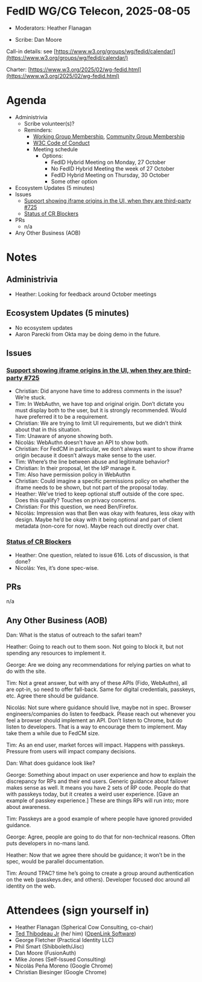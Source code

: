 # FedID WG/CG Telecon, 2025-08-05

* Moderators: Heather Flanagan

* Scribe: Dan Moore

Call-in details: see [https://www.w3.org/groups/wg/fedid/calendar/](https://www.w3.org/groups/wg/fedid/calendar/) 

Charter: [https://www.w3.org/2025/02/wg-fedid.html](https://www.w3.org/2025/02/wg-fedid.html) 

# Agenda

* Administrivia  
  * Scribe volunteer(s)?  
  * Reminders:  
    * [Working Group Membership](https://www.w3.org/groups/wg/fedid/), [Community Group Membership](https://www.w3.org/community/fed-id/)  
    * [W3C Code of Conduct](https://www.w3.org/policies/code-of-conduct/)  
    * Meeting schedule  
      * Options:  
        * FedID Hybrid Meeting on Monday, 27 October  
        * No FedID Hybrid Meeting the week of 27 October  
        * FedID Hybrid Meeting on Thursday, 30 October  
        * Some other option   
* Ecosystem Updates (5 minutes)  
* Issues  
  * [Support showing iframe origins in the UI, when they are third-party \#725](https://github.com/w3c-fedid/FedCM/issues/725)  
  * [Status of CR Blockers](https://github.com/w3c-fedid/FedCM/wiki/Status-of-FPWD%E2%80%90identified-Issues-\(Consensus-Blockers-for-CR\))  
* PRs  
  * n/a  
* Any Other Business (AOB)

# Notes

## Administrivia

* Heather: Looking for feedback around October meetings

## Ecosystem Updates (5 minutes)

* No ecosystem updates  
* Aaron Parecki from Okta may be doing demo in the future. 

## Issues

### [Support showing iframe origins in the UI, when they are third-party \#725](https://github.com/w3c-fedid/FedCM/issues/725)

* Christian: Did anyone have time to address comments in the issue? We’re stuck.  
* Tim: In WebAuthn, we have top and original origin. Don’t dictate you must display both to the user, but it is strongly recommended. Would have preferred it to be a requirement.  
* Christian: We are trying to limit UI requirements, but we didn’t think about that in this situation.  
* Tim: Unaware of anyone showing both.  
* Nicolás: WebAuthn doesn’t have an API to show both.  
* Christian: For FedCM in particular, we don’t always want to show iframe origin because it doesn’t always make sense to the user.  
* Tim: Where’s the line between abuse and legitimate behavior?  
* Christian: In their proposal, let the IdP manage it.  
* Tim: Also have permission policy in WebAuthn  
* Christian: Could imagine a specific permissions policy on whether the iframe needs to be shown, but not part of the proposal today.  
* Heather: We’ve tried to keep optional stuff outside of the core spec. Does this qualify? Touches on privacy concerns.  
* Christian: For this question, we need Ben/Firefox.  
* Nicolás: Impression was that Ben was okay with features, less okay with design. Maybe he’d be okay with it being optional and part of client metadata (non-core for now). Maybe reach out directly over chat.

### [Status of CR Blockers](https://github.com/w3c-fedid/FedCM/wiki/Status-of-FPWD%E2%80%90identified-Issues-\(Consensus-Blockers-for-CR\))

* Heather: One question, related to issue 616\. Lots of discussion, is that done?  
* Nicolás: Yes, it’s done spec-wise.  


## PRs

n/a

## Any Other Business (AOB)
Dan: What is the status of outreach to the safari team?

Heather: Going to reach out to them soon. Not going to block it, but not spending any resources to implement it.

George: Are we doing any recommendations for relying parties on what to do with the site.

Tim: Not a great answer, but with any of these APIs (Fido, WebAuthn), all are opt-in, so need to offer fall-back. Same for digital credentials, passkeys, etc. Agree there should be guidance.

Nicolás: Not sure where guidance should live, maybe not in spec. Browser engineers/companies do listen to feedback. Please reach out whenever you feel a browser should implement an API. Don’t listen to Chrome, but do listen to developers. That is a way to encourage them to implement. May take them a while due to FedCM size.

Tim: As an end user, market forces will impact. Happens with passkeys. Pressure from users will impact company decisions.

Dan: What does guidance look like?

George: Something about impact on user experience and how to explain the discrepancy for RPs and their end users. Generic guidance about failover makes sense as well. It means you have 2 sets of RP code. People do that with passkeys today, but it creates a weird user experience. \[Gave an example of passkey experience.\] These are things RPs will run into; more about awareness.

Tim: Passkeys are a good example of where people have ignored provided guidance. 

George: Agree, people are going to do that for non-technical reasons. Often puts developers in no-mans land.

Heather: Now that we agree there should be guidance; it won’t be in the spec, would be parallel documentation.

Tim: Around TPAC? time he’s going to create a group around authentication on the web (passkeys.dev, and others). Developer focused doc around all identity on the web.


# Attendees (sign yourself in)

* Heather Flanagan (Spherical Cow Consulting, co-chair)  
* [Ted Thibodeau Jr](https://github.com/TallTed/) (he/ him) ([OpenLink Software](https://openlinksw.com/))  
* George Fletcher (Practical Identity LLC)  
* Phil Smart (Shibboleth/Jisc)   
* Dan Moore (FusionAuth)  
* Mike Jones (Self-Issued Consulting)  
* Nicolás Peña Moreno (Google Chrome)  
* Christian Biesinger (Google Chrome)